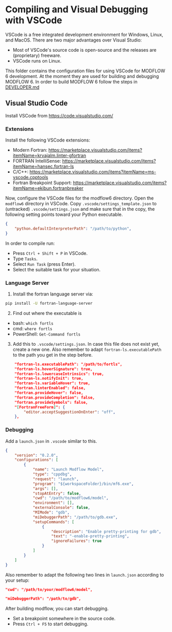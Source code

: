 # Compiling and Visual Debugging with VSCode

VSCode is a free integrated development environment for Windows, Linux, and
MacOS. There are two major advantages over Visual Studio:

* Most of VSCode's source code is open-source and the releases are (proprietary) freeware.
* VSCode runs on Linux.

This folder contains the configuration files for using VSCode for MODFLOW 6 
development.
At the moment they are used for building and debugging MODFLOW 6.
In order to build MODFLOW 6 follow the steps in [DEVELOPER.md](../DEVELOPER.md)

## Visual Studio Code

Install VSCode from https://code.visualstudio.com/

### Extensions

Install the following VSCode extensions:

- Modern Fortran:
  https://marketplace.visualstudio.com/items?itemName=krvajalm.linter-gfortran
- FORTRAN IntelliSense: https://marketplace.visualstudio.com/items?itemName=hansec.fortran-ls
- C/C++: https://marketplace.visualstudio.com/items?itemName=ms-vscode.cpptools
- Fortran Breakpoint Support:
  https://marketplace.visualstudio.com/items?itemName=ekibun.fortranbreaker

Now, configure the VSCode files for the modflow6 directory. Open the `modflow6`
directory in VSCode. Copy `.vscode/settings_template.json` to (untracked) `.vscode/settings.json` and make sure that in the copy, the following setting points toward your Python executable.

```json
{
    "python.defaultInterpreterPath": "/path/to/python",
}
```

In order to compile run:

* Press `Ctrl + Shift + P` in VSCode.
* Type `Tasks`.
* Select `Run Task` (press Enter).
* Select the suitable task for your situation.


### Language Server

1. Install the fortran language server via:

```bash
pip install -U fortran-language-server
```

2. Find out where the executable is

- bash: `which fortls`
- cmd: `where fortls`
- PowerShell: `Get-Command fortls`

3. Add this to `.vscode/settings.json`. In case this file does not exist yet, create a new one. Also remember to adapt `fortran-ls.executablePath` to the path you get in the step before.


```json
    "fortran-ls.executablePath": "/path/to/fortls",
    "fortran-ls.hoverSignature": true,
    "fortran-ls.lowercaseIntrinsics": true,
    "fortran-ls.notifyInit": true,
    "fortran-ls.variableHover": true,    
    "fortran.linterEnabled": false,
    "fortran.provideHover": false,
    "fortran.provideCompletion": false,
    "fortran.provideSymbols": false,
    "[FortranFreeForm]": {
        "editor.acceptSuggestionOnEnter": "off",
    },
```



### Debugging

Add a `launch.json` in `.vscode` similar to this.

```json
{
    "version": "0.2.0",
    "configurations": [
        {
            "name": "Launch Modflow Model",
            "type": "cppdbg",
            "request": "launch",
            "program": "${workspaceFolder}/bin/mf6.exe",
            "args": [],
            "stopAtEntry": false,
            "cwd": "/path/to/modflow6/model",
            "environment": [],
            "externalConsole": false,
            "MIMode": "gdb",
            "miDebuggerPath": "/path/to/gdb.exe",
            "setupCommands": [
                {
                    "description": "Enable pretty-printing for gdb",
                    "text": "-enable-pretty-printing",
                    "ignoreFailures": true
                }
            ]
        }
    ]
}
````

Also remember to adapt the following two lines in `launch.json` according to your setup:

```json
"cwd": "/path/to/your/modflow6/model",
```

```json
"miDebuggerPath": "/path/to/gdb",
```

After building modflow, you can start debugging.

- Set a breakpoint somewhere in the source code.
- Press `Ctrl + F5` to start debugging.
